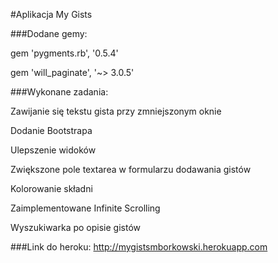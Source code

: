 #Aplikacja My Gists

###Dodane gemy:

gem 'pygments.rb', '0.5.4'

gem 'will_paginate', '~> 3.0.5'

###Wykonane zadania:

Zawijanie się tekstu gista przy zmniejszonym oknie

Dodanie Bootstrapa

Ulepszenie widoków

Zwiększone pole textarea w formularzu dodawania gistów

Kolorowanie składni

Zaimplementowane Infinite Scrolling

Wyszukiwarka po opisie gistów

###Link do heroku: http://mygistsmborkowski.herokuapp.com